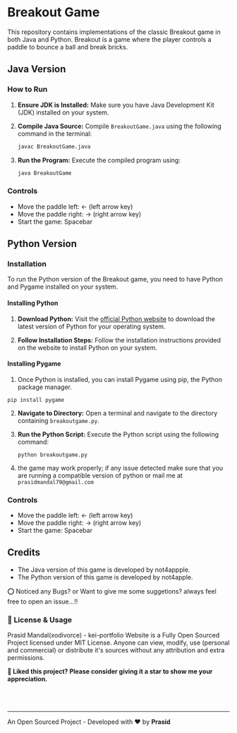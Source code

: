 # Breakout Game

This repository contains implementations of the classic Breakout game in both Java and Python. Breakout is a game where the player controls a paddle to bounce a ball and break bricks.

## Java Version

### How to Run

1. **Ensure JDK is Installed:** Make sure you have Java Development Kit (JDK) installed on your system.

2. **Compile Java Source:** Compile `BreakoutGame.java` using the following command in the terminal:

   ```bash
   javac BreakoutGame.java
   ```

3. **Run the Program:** Execute the compiled program using:
   ```bash
   java BreakoutGame
   ```

### Controls

- Move the paddle left: ← (left arrow key)
- Move the paddle right: → (right arrow key)
- Start the game: Spacebar

## Python Version

### Installation

To run the Python version of the Breakout game, you need to have Python and Pygame installed on your system.

#### Installing Python

1. **Download Python:** Visit the [official Python website](https://www.python.org/downloads/) to download the latest version of Python for your operating system.

2. **Follow Installation Steps:** Follow the installation instructions provided on the website to install Python on your system.

#### Installing Pygame

1. Once Python is installed, you can install Pygame using pip, the Python package manager.

`pip install pygame`

2. **Navigate to Directory:** Open a terminal and navigate to the directory containing `breakoutgame.py`.

3. **Run the Python Script:** Execute the Python script using the following command:

   `python breakoutgame.py`

4. the game may work properly; if any issue detected make sure that you are running a compatible version of python or mail me at `prasidmandal79@gmail.com`

### Controls

- Move the paddle left: ← (left arrow key)
- Move the paddle right: → (right arrow key)
- Start the game: Spacebar

## Credits

- The Java version of this game is developed by not4appple.
- The Python version of this game is developed by not4apple.

⭕ Noticed any Bugs? or Want to give me some suggetions? always feel free to open an issue...!!

### 📝 License & Usage

Prasid Mandal(xodivorce) - kei-portfolio Website is a Fully Open Sourced Project licensed under MIT License. Anyone can view, modify, use (personal and commercial) or distribute it's sources without any attribution and extra permissions.

**🌟 Liked this project? Please consider giving it a star to show me your appreciation.**
<br></br>
<br></br>

---

An Open Sourced Project - Developed with ❤️ by **Prasid**
